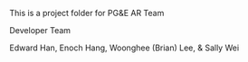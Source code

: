This is a project folder for PG&E AR Team

Developer Team

Edward Han,
Enoch Hang,
Woonghee (Brian) Lee, &
Sally Wei
